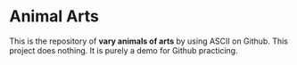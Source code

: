 # Animal Arts

This is the repository of **vary animals of arts** by using ASCII on Github. This project does nothing. It is purely a demo for Github practicing.
